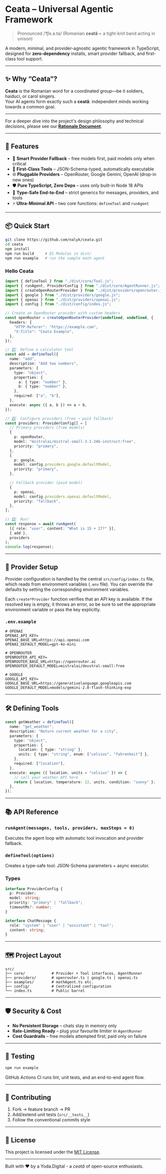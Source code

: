 # Ceata – Universal Agentic Framework

> Pronounced /ˈt͡ʃe.a.ta/ (Romanian **ceată** = a tight-knit band acting in unison)

A modern, minimal, and provider-agnostic agentic framework in TypeScript, designed for **zero-dependency** installs, smart provider fallback, and first-class tool support.

---

## ✨ Why “Ceata”?

**Ceata** is the Romanian word for a coordinated group—be it soldiers, haiduci, or carol singers.  
Your AI agents form exactly such a **ceată**: independent minds working towards a common goal.

---

For a deeper dive into the project's design philosophy and technical decisions, please see our [**Rationale Document**](./RATIONALE.md).

---

## 🚀 Features

- 🔄 **Smart Provider Fallback** – free models first, paid models only when critical
- 🧰 **First-Class Tools** – JSON-Schema-typed, automatically executable
- 🌐 **Pluggable Providers** – OpenRouter, Google Gemini, OpenAI (drop-in new ones)
- 🛡️ **Pure TypeScript, Zero Deps** – uses only built-in Node 18 APIs
- 🎯 **Type-Safe End-to-End** – strict generics for messages, providers, and tools
- ⚡ **Ultra-Minimal API** – two core functions: `defineTool` and `runAgent`

---

## 📦 Quick Start

```bash
git clone https://github.com/nalyk/ceata.git
cd ceata
npm install
npm run build     # ES Modules in dist/
npm run example   # run the sample math agent
```

### Hello Ceata

```typescript
import { defineTool } from "./dist/core/Tool.js";
import { runAgent, ProviderConfig } from "./dist/core/AgentRunner.js";
import { createOpenRouterProvider } from "./dist/providers/openrouter.js";
import { google } from "./dist/providers/google.js";
import { openai } from "./dist/providers/openai.js";
import { config } from "./dist/config/index.js";

// Create an OpenRouter provider with custom headers
const openRouter = createOpenRouterProvider(undefined, undefined, {
  headers: {
    "HTTP-Referer": "https://example.com",
    "X-Title": "Ceata Example",
  },
});

// 1️⃣  Define a calculator tool
const add = defineTool({
  name: "add",
  description: "Add two numbers",
  parameters: {
    type: "object",
    properties: {
      a: { type: "number" },
      b: { type: "number" },
    },
    required: ["a", "b"],
  },
  execute: async ({ a, b }) => a + b,
});

// 2️⃣  Configure providers (free → paid fallback)
const providers: ProviderConfig[] = [
  // Primary providers (free models)
  {
    p: openRouter,
    model: "mistralai/mistral-small-3.1-24b-instruct:free",
    priority: "primary",
  },
  {
    p: google,
    model: config.providers.google.defaultModel,
    priority: "primary",
  },

  // Fallback provider (paid model)
  {
    p: openai,
    model: config.providers.openai.defaultModel,
    priority: "fallback",
  },
];

// 3️⃣  Run!
const response = await runAgent(
  [{ role: "user", content: "What is 15 + 27?" }],
  { add },
  providers
);
console.log(response);
```

---

## 🔧 Provider Setup

Provider configuration is handled by the central `src/config/index.ts` file, which reads from environment variables (`.env` file). You can override the defaults by setting the corresponding environment variables.

Each `create*Provider` function verifies that an API key is available. If the resolved key is empty, it throws an error, so be sure to set the appropriate environment variable or pass the key explicitly.

### `.env.example`

```
# OPENAI
OPENAI_API_KEY=
OPENAI_BASE_URL=https://api.openai.com
OPENAI_DEFAULT_MODEL=gpt-4o-mini

# OPENROUTER
OPENROUTER_API_KEY=
OPENROUTER_BASE_URL=https://openrouter.ai
OPENROUTER_DEFAULT_MODEL=mistralai/devstral-small:free

# GOOGLE
GOOGLE_API_KEY=
GOOGLE_BASE_URL=https://generativelanguage.googleapis.com
GOOGLE_DEFAULT_MODEL=models/gemini-2.0-flash-thinking-exp
```

---

## 🛠️ Defining Tools

```typescript
const getWeather = defineTool({
  name: "get_weather",
  description: "Return current weather for a city",
  parameters: {
    type: "object",
    properties: {
      location: { type: "string" },
      units: { type: "string", enum: ["celsius", "fahrenheit"] },
    },
    required: ["location"],
  },
  execute: async ({ location, units = "celsius" }) => {
    // call your weather API here
    return { location, temperature: 22, units, condition: "sunny" };
  },
});
```

---

## 📚 API Reference

### `runAgent(messages, tools, providers, maxSteps = 8)`

Executes the agent loop with automatic tool invocation and provider fallback.

### `defineTool(options)`

Creates a type-safe tool: JSON-Schema parameters + async executor.

### Types

```typescript
interface ProviderConfig {
  p: Provider;
  model: string;
  priority: "primary" | "fallback";
  timeoutMs?: number;
}

interface ChatMessage {
  role: "system" | "user" | "assistant" | "tool";
  content: string;
}
```

---

## 🗺️ Project Layout

```
src/
├── core/            # Provider + Tool interfaces, AgentRunner
├── providers/       # openrouter.ts | google.ts | openai.ts
├── examples/        # mathAgent.ts etc.
├── config/          # Centralized configuration
└── index.ts         # Public barrel
```

---

## 🛡️ Security & Cost

- **No Persistent Storage** – chats stay in memory only
- **Rate-Limiting Ready** – plug your favourite limiter in `AgentRunner`
- **Cost Guardrails** – free models attempted first; paid only on failure

---

## 🧪 Testing

```bash
npm run example
```

GitHub Actions CI runs lint, unit tests, and an end-to-end agent flow.

---

## 🤝 Contributing

1. Fork → feature branch → PR
2. Add/extend unit tests (`src/__tests__`)
3. Follow the conventional commits style

---

## 📜 License

This project is licensed under the [MIT License](./LICENSE).

---

Built with ❤️ by a Yoda.Digital - a _ceată_ of open-source enthusiasts.

